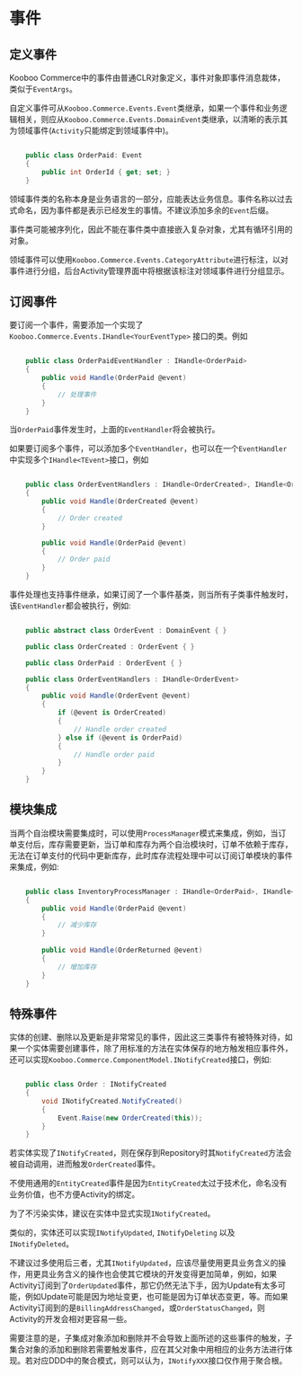 # 事件 #

## 定义事件 ##

Kooboo Commerce中的事件由普通CLR对象定义，事件对象即事件消息裁体，类似于`EventArgs`。

自定义事件可从`Kooboo.Commerce.Events.Event`类继承，如果一个事件和业务逻辑相关，则应从`Kooboo.Commerce.Events.DomainEvent`类继承，以清晰的表示其为领域事件(`Activity`只能绑定到领域事件中)。

```csharp

	public class OrderPaid: Event 
	{
		public int OrderId { get; set; }
	}

```

领域事件类的名称本身是业务语言的一部分，应能表达业务信息。事件名称以过去式命名，因为事件都是表示已经发生的事情。不建议添加多余的`Event`后缀。

事件类可能被序列化，因此不能在事件类中直接嵌入复杂对象，尤其有循环引用的对象。

领域事件可以使用`Kooboo.Commerce.Events.CategoryAttribute`进行标注，以对事件进行分组，后台Activity管理界面中将根据该标注对领域事件进行分组显示。

## 订阅事件 ##

要订阅一个事件，需要添加一个实现了 `Kooboo.Commerce.Events.IHandle<YourEventType>` 接口的类。例如

```csharp

	public class OrderPaidEventHandler : IHandle<OrderPaid>
	{
		public void Handle(OrderPaid @event)
		{
			// 处理事件
		}
	}

```

当`OrderPaid`事件发生时，上面的`EventHandler`将会被执行。

如果要订阅多个事件，可以添加多个`EventHandler`，也可以在一个`EventHandler`中实现多个`IHandle<TEvent>`接口，例如

```csharp

	public class OrderEventHandlers : IHandle<OrderCreated>, IHandle<OrderPaid>
	{
		public void Handle(OrderCreated @event)
		{
			// Order created
		}

		public void Handle(OrderPaid @event)
		{
			// Order paid
		}
	}

```

事件处理也支持事件继承，如果订阅了一个事件基类，则当所有子类事件触发时，该`EventHandler`都会被执行，例如:

```csharp

    public abstract class OrderEvent : DomainEvent { }

	public class OrderCreated : OrderEvent { }

	public class OrderPaid : OrderEvent { }

	public class OrderEventHandlers : IHandle<OrderEvent>
	{
		public void Handle(OrderEvent @event)
		{
			if (@event is OrderCreated) 
			{
				// Handle order created
			} else if (@event is OrderPaid) 
			{
				// Handle order paid
			}
		}
	}

```

## 模块集成 ##

当两个自治模块需要集成时，可以使用`ProcessManager`模式来集成，例如，当订单支付后，库存需要更新，当订单和库存为两个自治模块时，订单不依赖于库存，无法在订单支付的代码中更新库存，此时库存流程处理中可以订阅订单模块的事件来集成，例如:

```csharp

	public class InventoryProcessManager : IHandle<OrderPaid>, IHandle<OrderReturned>
	{
		public void Handle(OrderPaid @event)
		{
			// 减少库存
		}
	
		public void Handle(OrderReturned @event)
		{
			// 增加库存
		}
	}

```

## 特殊事件 ##

实体的创建、删除以及更新是非常常见的事件，因此这三类事件有被特殊对待，如果一个实体需要创建事件，除了用标准的方法在实体保存的地方触发相应事件外，还可以实现`Kooboo.Commerce.ComponentModel.INotifyCreated`接口，例如:

```csharp

	public class Order : INotifyCreated 
	{
		void INotifyCreated.NotifyCreated()
		{
			Event.Raise(new OrderCreated(this));
		}
	}

```

若实体实现了`INotifyCreated`，则在保存到Repository时其`NotifyCreated`方法会被自动调用，进而触发`OrderCreated`事件。

不使用通用的`EntityCreated`事件是因为`EntityCreated`太过于技术化，命名没有业务价值，也不方便Activity的绑定。

为了不污染实体，建议在实体中显式实现`INotifyCreated`。

类似的，实体还可以实现`INotifyUpdated`, `INotifyDeleting` 以及 `INotifyDeleted`。

不建议过多使用后三者，尤其`INotifyUpdated`，应该尽量使用更具业务含义的操作，用更具业务含义的操作也会使其它模块的开发变得更加简单，例如，如果Activity订阅到了`OrderUpdated`事件，那它仍然无法下手，因为Update有太多可能，例如Update可能是因为地址变更，也可能是因为订单状态变更，等。而如果Activity订阅到的是`BillingAddressChanged`，或`OrderStatusChanged`，则Activity的开发会相对更容易一些。

需要注意的是，子集成对象添加和删除并不会导致上面所述的这些事件的触发，子集合对象的添加和删除若需要触发事件，应在其父对象中用相应的业务方法进行体现。若对应DDD中的聚合模式，则可以认为，`INotifyXXX`接口仅作用于聚合根。